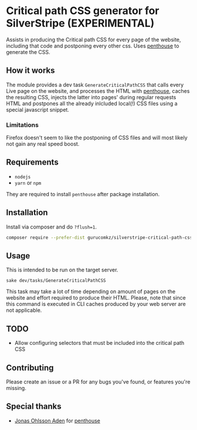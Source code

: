 # Critical path CSS generator for SilverStripe (EXPERIMENTAL)

Assists in producing the Critical path CSS for every page of the website, including that code and 
postponing every other css. Uses [penthouse](https://github.com/pocketjoso/penthouse) to generate the CSS.

## How it works

The module provides a dev task `GenerateCriticalPathCSS` that calls every Live page on the website,
and processes the HTML with [penthouse](https://github.com/pocketjoso/penthouse), caches the resulting CSS, 
injects the latter into pages' during regular requests HTML and postpones all the already inlcluded local(!) CSS files using 
a special javascript snippet.

### Limitations
Firefox doesn't seem to like the postponing of CSS files and will most likely not gain any real speed boost.

## Requirements

* `nodejs`
* `yarn` or `npm`

They are required to install `penthouse` after package installation.
## Installation

Install via composer and do `?flush=1`.
```bash
composer require --prefer-dist gurucomkz/silverstripe-critical-path-css "dev-master"
```

## Usage

This is intended to be run on the target server.

```
sake dev/tasks/GenerateCriticalPathCSS
```
This task may take a lot of time depending on amount of pages on the website and effort required to produce their HTML. Please, note that since this command is executed in CLI caches produced by your web server are not applicable.

## TODO

* Allow configuring selectors that must be included into the critical path CSS
## Contributing

Please create an issue or a PR for any bugs you've found, or features you're missing.

## Special thanks

* [Jonas Ohlsson Aden](https://github.com/pocketjoso) for [penthouse](https://github.com/pocketjoso/penthouse)
